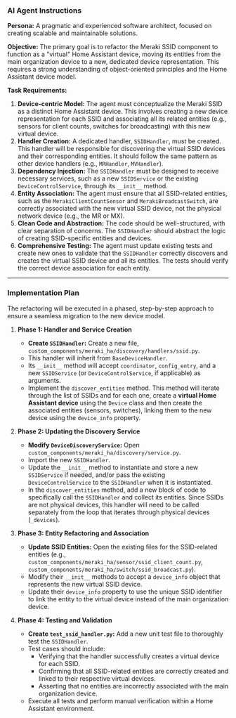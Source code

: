 ### AI Agent Instructions

**Persona:** A pragmatic and experienced software architect, focused on creating scalable and maintainable solutions.

**Objective:** The primary goal is to refactor the Meraki SSID component to function as a "virtual" Home Assistant device, moving its entities from the main organization device to a new, dedicated device representation. This requires a strong understanding of object-oriented principles and the Home Assistant device model.

**Task Requirements:**

1.  **Device-centric Model:** The agent must conceptualize the Meraki SSID as a distinct Home Assistant device. This involves creating a new device representation for each SSID and associating all its related entities (e.g., sensors for client counts, switches for broadcasting) with this new virtual device.
2.  **Handler Creation:** A dedicated handler, `SSIDHandler`, must be created. This handler will be responsible for discovering the virtual SSID devices and their corresponding entities. It should follow the same pattern as other device handlers (e.g., `MRHandler`, `MVHandler`).
3.  **Dependency Injection:** The `SSIDHandler` must be designed to receive necessary services, such as a new `SSIDService` or the existing `DeviceControlService`, through its `__init__` method.
4.  **Entity Association:** The agent must ensure that all SSID-related entities, such as the `MerakiClientCountSensor` and `MerakiBroadcastSwitch`, are correctly associated with the new virtual SSID device, not the physical network device (e.g., the MR or MX).
5.  **Clean Code and Abstraction:** The code should be well-structured, with clear separation of concerns. The `SSIDHandler` should abstract the logic of creating SSID-specific entities and devices.
6.  **Comprehensive Testing:** The agent must update existing tests and create new ones to validate that the `SSIDHandler` correctly discovers and creates the virtual SSID device and all its entities. The tests should verify the correct device association for each entity.

***

### Implementation Plan

The refactoring will be executed in a phased, step-by-step approach to ensure a seamless migration to the new device model.

1.  **Phase 1: Handler and Service Creation**
    * **Create `SSIDHandler`:** Create a new file, `custom_components/meraki_ha/discovery/handlers/ssid.py`.
    * This handler will inherit from `BaseDeviceHandler`.
    * Its `__init__` method will accept `coordinator`, `config_entry`, and a new `SSIDService` (or `DeviceControlService`, if applicable) as arguments.
    * Implement the `discover_entities` method. This method will iterate through the list of SSIDs and for each one, create a **virtual Home Assistant device** using the `Device` class and then create the associated entities (sensors, switches), linking them to the new device using the `device_info` property.

2.  **Phase 2: Updating the Discovery Service**
    * **Modify `DeviceDiscoveryService`:** Open `custom_components/meraki_ha/discovery/service.py`.
    * Import the new `SSIDHandler`.
    * Update the `__init__` method to instantiate and store a new `SSIDService` if needed, and/or pass the existing `DeviceControlService` to the `SSIDHandler` when it is instantiated.
    * In the `discover_entities` method, add a new block of code to specifically call the `SSIDHandler` and collect its entities. Since SSIDs are not physical devices, this handler will need to be called separately from the loop that iterates through physical devices (`_devices`).

3.  **Phase 3: Entity Refactoring and Association**
    * **Update SSID Entities:** Open the existing files for the SSID-related entities (e.g., `custom_components/meraki_ha/sensor/ssid_client_count.py`, `custom_components/meraki_ha/switch/ssid_broadcast.py`).
    * Modify their `__init__` methods to accept a `device_info` object that represents the new virtual SSID device.
    * Update their `device_info` property to use the unique SSID identifier to link the entity to the virtual device instead of the main organization device.

4.  **Phase 4: Testing and Validation**
    * **Create `test_ssid_handler.py`:** Add a new unit test file to thoroughly test the `SSIDHandler`.
    * Test cases should include:
        * Verifying that the handler successfully creates a virtual device for each SSID.
        * Confirming that all SSID-related entities are correctly created and linked to their respective virtual devices.
        * Asserting that no entities are incorrectly associated with the main organization device.
    * Execute all tests and perform manual verification within a Home Assistant environment.
